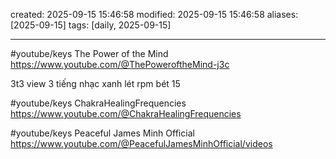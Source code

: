 created: 2025-09-15 15:46:58
modified: 2025-09-15 15:46:58
aliases: [2025-09-15]
tags: [daily, 2025-09-15]

---
#youtube/keys The Power of the Mind
https://www.youtube.com/@ThePoweroftheMind-j3c


3t3 view 3 tiếng nhạc xanh lét
rpm bét 15


#youtube/keys ChakraHealingFrequencies
https://www.youtube.com/@ChakraHealingFrequencies



#youtube/keys   Peaceful James Minh Official
https://www.youtube.com/@PeacefulJamesMinhOfficial/videos








